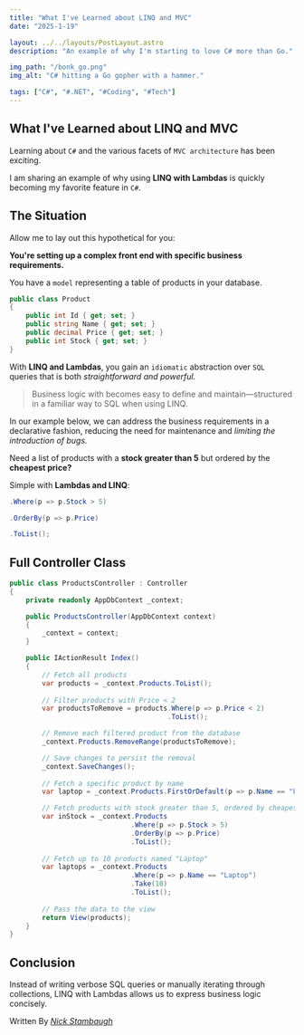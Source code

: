 ```yaml
---
title: "What I've Learned about LINQ and MVC"
date: "2025-1-19"

layout: ../../layouts/PostLayout.astro
description: "An example of why I'm starting to love C# more than Go."

img_path: "/bonk_go.png"
img_alt: "C# hitting a Go gopher with a hammer."

tags: ["C#", "#.NET", "#Coding", "#Tech"]
---
```


What I've Learned about LINQ and MVC
------------------------------------

Learning about `C#` and the various facets of `MVC architecture` has been exciting. 


I am sharing an example of why using **LINQ with Lambdas** is quickly becoming my favorite feature in `C#`.


The Situation
-------------
Allow me to lay out this hypothetical for you: 

**You're setting up a complex front end with specific business requirements.**

You have a `model` representing a table of products in your database.

```csharp
public class Product
{
    public int Id { get; set; }
    public string Name { get; set; }
    public decimal Price { get; set; }
    public int Stock { get; set; }
}
```

With **LINQ and Lambdas**, you gain an `idiomatic` abstraction over `SQL` queries that is both *straightforward and powerful.* 


> Business logic with becomes easy to define and maintain—structured in a familiar way to SQL when using LINQ.


In our example below, we can address the business requirements in a declarative fashion, reducing the need for maintenance and *limiting the introduction of bugs.*


Need a list of products with a **stock greater than 5** but ordered by the **cheapest price?**


Simple with **Lambdas and LINQ**:

```csharp
.Where(p => p.Stock > 5) 

.OrderBy(p => p.Price)

.ToList();
```

Full Controller Class
---------------------
```csharp
public class ProductsController : Controller
{
    private readonly AppDbContext _context;

    public ProductsController(AppDbContext context)
    {
        _context = context;
    }

    public IActionResult Index()
    {
        // Fetch all products
        var products = _context.Products.ToList();
        
        // Filter products with Price < 2
        var productsToRemove = products.Where(p => p.Price < 2)
        							   .ToList();

        // Remove each filtered product from the database
        _context.Products.RemoveRange(productsToRemove);

        // Save changes to persist the removal
        _context.SaveChanges();
        
        // Fetch a specific product by name
        var laptop = _context.Products.FirstOrDefault(p => p.Name == "Laptop");

        // Fetch products with stock greater than 5, ordered by cheapest price
        var inStock = _context.Products
                              .Where(p => p.Stock > 5)
                              .OrderBy(p => p.Price)
                              .ToList();
                              
        // Fetch up to 10 products named "Laptop"
        var laptops = _context.Products
                              .Where(p => p.Name == "Laptop")
                              .Take(10)
                              .ToList();
		
        // Pass the data to the view
        return View(products);
    }
}
```

Conclusion
------------
Instead of writing verbose SQL queries or manually iterating through collections, LINQ with Lambdas allows us to express business logic concisely.


Written By [_Nick Stambaugh_](https://www.linkedin.com/in/nick-s-694241139/)